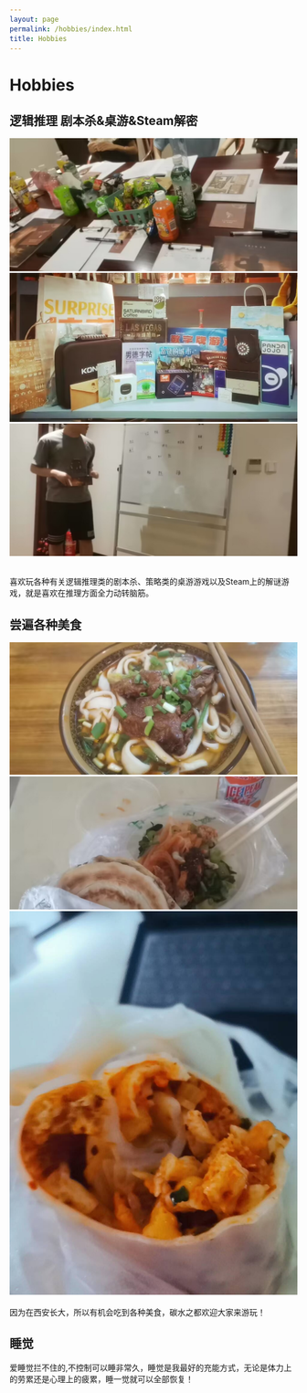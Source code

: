 ```yaml
---
layout: page
permalink: /hobbies/index.html
title: Hobbies
---
```

# Hobbies

## 逻辑推理 剧本杀&桌游&Steam解密

<div class="third">
<img src="/images/1.JPG">
<img src="/images/2.JPG">
<img src="/images/3.JPG">
</div>

<br>喜欢玩各种有关逻辑推理类的剧本杀、策略类的桌游游戏以及Steam上的解谜游戏，就是喜欢在推理方面全力动转脑筋。



## 尝遍各种美食

<div class="third">
<img src="/images/4.JPG">
<img src="/images/5.JPG">
<img src="/images/6.JPG">
</div>
<br> 因为在西安长大，所以有机会吃到各种美食，碳水之都欢迎大家来游玩！

## 睡觉
爱睡觉拦不住的,不控制可以睡非常久，睡觉是我最好的充能方式，无论是体力上的劳累还是心理上的疲累，睡一觉就可以全部恢复！


